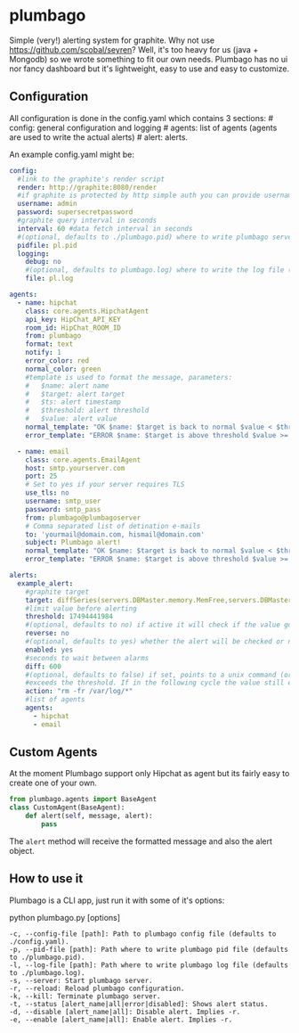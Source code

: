 plumbago
========

Simple (very!) alerting system for graphite.
Why not use https://github.com/scobal/seyren? Well, it's too heavy for us (java + Mongodb) so we wrote something to fit our own needs.
Plumbago has no ui nor fancy dashboard but it's lightweight, easy to use and easy to customize.

Configuration
-------------
All configuration is done in the config.yaml which contains 3 sections:
    # config: general configuration and logging
    # agents: list of agents (agents are used to write the actual alerts)
    # alert: alerts.

An example config.yaml might be:

```yaml
config:
  #link to the graphite's render script
  render: http://graphite:8080/render
  #if graphite is protected by http simple auth you can provide username/password
  username: admin
  password: supersecretpassword
  #graphite query interval in seconds
  interval: 60 #data fetch interval in seconds
  #(optional, defaults to ./plumbago.pid) where to write plumbago server's pid number
  pidfile: pl.pid
  logging:
    debug: no
    #(optional, defaults to plumbago.log) where to write the log file (all log levels)
    file: pl.log

agents:
  - name: hipchat
    class: core.agents.HipchatAgent
    api_key: HipChat_API_KEY
    room_id: HipChat_ROOM_ID
    from: plumbago
    format: text
    notify: 1
    error_color: red
    normal_color: green
    #template is used to format the message, parameters:
    #   $name: alert name
    #   $target: alert target
    #   $ts: alert timestamp
    #   $threshold: alert threshold
    #   $value: alert value
    normal_template: "OK $name: $target is back to normal $value < $threshold"
    error_template: "ERROR $name: $target is above threshold $value >= $threshold @demian"

  - name: email
    class: core.agents.EmailAgent
    host: smtp.yourserver.com
    port: 25
    # Set to yes if your server requires TLS
    use_tls: no
    username: smtp_user
    password: smtp_pass
    from: plumbago@plumbagoserver
    # Comma separated list of detination e-mails
    to: 'yourmail@domain.com, hismail@domain.com'
    subject: Plumbago alert!
    normal_template: "OK $name: $target is back to normal $value < $threshold"
    error_template: "ERROR $name: $target is above threshold $value >= $threshold @demian"

alerts:
  example_alert:
    #graphite target
    target: diffSeries(servers.DBMaster.memory.MemFree,servers.DBMaster.memory.MemTotal)
    #limit value before alerting
    threshold: 17494441984
    #(optional, defaults to no) if active it will check if the value goes under the threshold instead of over it
    reverse: no
    #(optional, defaults to yes) whether the alert will be checked or not
    enabled: yes
    #seconds to wait between alarms
    diff: 600
    #(optional, defaults to false) if set, points to a unix command (or script) that will be executed if the value
    #exceeds the threshold. If in the following cycle the value still exceeds, then alerts to the configured agent.
    action: "rm -fr /var/log/*"
    #list of agents
    agents:
      - hipchat
      - email
```


Custom Agents
-------------
At the moment Plumbago support only Hipchat as agent but its fairly easy to create one of your own.

```python
from plumbago.agents import BaseAgent
class CustomAgent(BaseAgent):
    def alert(self, message, alert):
        pass
```

The `alert` method will receive the formatted message and also the alert object.

How to use it
-------------
Plumbago is a CLI app, just run it with some of it's options:

python plumbago.py [options]

    -c, --config-file [path]: Path to plumbago config file (defaults to ./config.yaml).
    -p, --pid-file [path]: Path where to write plumbago pid file (defaults to ./plumbago.pid).
    -l, --log-file [path]: Path where to write plumbago log file (defaults to ./plumbago.log).
    -s, --server: Start plumbago server.
    -r, --reload: Reload plumbago configuration.
    -k, --kill: Terminate plumbago server.
    -t, --status [alert_name|all|error|disabled]: Shows alert status.
    -d, --disable [alert_name|all]: Disable alert. Implies -r.
    -e, --enable [alert_name|all]: Enable alert. Implies -r.
